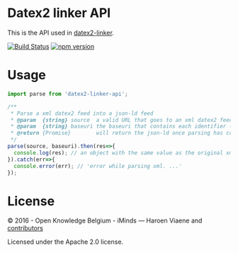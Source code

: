# Datex2 linker API

This is the API used in [datex2-linker](https://github.com/osoc16/datex2-linker).

[![Build Status](https://travis-ci.org/osoc16/datex2-linker-api.svg?branch=master)](https://travis-ci.org/osoc16/datex2-linker-api)
[![npm version](https://badge.fury.io/js/datex2-linker-api.svg)](https://www.npmjs.com/package/datex2-linker-api)

# Usage

```js
import parse from 'datex2-linker-api';

/**
 * Parse a xml datex2 feed into a json-ld feed
 * @param  {string} source  a valid URL that goes to an xml datex2 feed
 * @param  {string} baseuri the baseuri that contains each identifier (as a hash)
 * @return {Promise}        will return the json-ld once parsing has completed
 */
parse(source, baseuri).then(res=>{
  console.log(res); // an object with the same value as the original xml
}).catch(err=>{
  console.error(err); // 'error while parsing xml. ...'
});
```

# License

© 2016 - Open Knowledge Belgium - iMinds — Haroen Viaene and [contributors](https://github.com/oSoc16/datex2-linker-api/graphs/contributors)

Licensed under the Apache 2.0 license.
